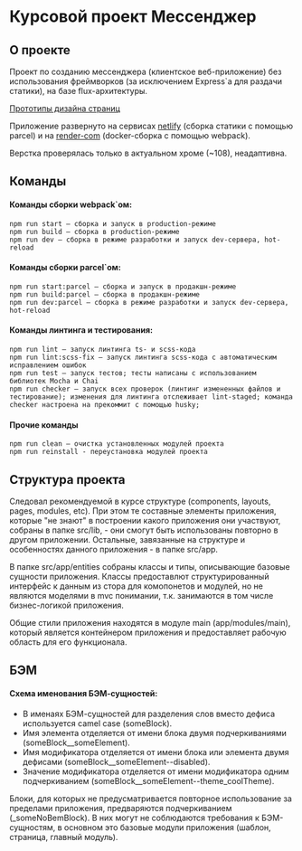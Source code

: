 # Курсовой проект Мессенджер

## О проекте

Проект по созданию мессенджера (клиентское веб-приложение) без использования фреймворков (за исключением Express`а для раздачи статики), на базе flux-архитектуры.

[Прототипы дизайна страниц](https://www.figma.com/file/ko0yhDeNEP1BOH26fyuIvl/Sur-Chat?node-id=0%3A1)

Приложение развернуто на сервисах [netlify](https://glistening-cactus-b24c7b.netlify.app/) (сборка статики с помощью parcel) и на [render-com](https://sur-chat.onrender.com/messenger) (docker-сборка с помощью webpack).

Верстка проверялась только в актуальном хроме (~108), неадаптивна.

## Команды

#### Команды сборки webpack`ом:
```
npm run start — сборка и запуск в production-режиме
npm run build — сборка в production-режиме
npm run dev — сборка в режиме разработки и запуск dev-сервера, hot-reload
```

#### Команды сборки parcel`ом:
```
npm run start:parcel — сборка и запуск в продакшн-режиме
npm run build:parcel — сборка в продакшн-режиме
npm run dev:parcel — сборка в режиме разработки и запуск dev-сервера, hot-reload 
```

#### Команды линтинга и тестирования:
```
npm run lint — запуск линтинга ts- и scss-кода
npm run lint:scss-fix — запуск линтинга scss-кода с автоматическим исправлением ошибок
npm run test — запуск тестов; тесты написаны с использованием библиотек Mocha и Chai
npm run checker — запуск всех проверок (линтинг измененных файлов и тестирование); изменения для линтинга отслеживает lint-staged; команда checker настроена на прекоммит с помощью husky;
```

#### Прочие команды
```
npm run clean — очистка установленных модулей проекта
npm run reinstall - переустановка модулей проекта
```

## Структура проекта

Следовал рекомендуемой в курсе структуре (components, layouts, pages, modules, etc). При этом те составные элементы приложения, которые "не знают" в построении какого приложения они участвуют, собраны в папке src/lib, - они смогут быть использованы повторно в другом приложении. Остальные, завязанные на структуре и особенностях данного приложения - в папке src/app. 

В папке src/app/entities собраны классы и типы, описывающие базовые сущности приложения. Классы предоставлют структурированный интерфейс к данным из стора для комопонетов и модулей, но не являются моделями в mvc понимании, т.к. занимаются в том числе бизнес-логикой приложения.

Общие стили приложения находятся в модуле main (app/modules/main), который является контейнером приложения и предоставляет рабочую область для его функционала.

## БЭМ

#### Схема именования БЭМ-сущностей:
- В именаях БЭМ-сущностей для разделения слов вместо дефиса используется camel case (someBlock). 
- Имя элемента отделяется от имени блока двумя подчеркиваниями (someBlock__someElement).
- Имя модификатора отделяется от имени блока или элемента двумя дефисами (someBlock__someElement--disabled).
- Значение модификатора отделяется от имени модификатора одним подчеркиванием (someBlock__someElement--theme_coolTheme).

Блоки, для которых не предусматривается повторное использование за пределами приложения, предваряются подчеркиванием (_someNoBemBlock). 
В них могут не соблюдаются требования к БЭМ-сущностям, в основном это базовые модули приложения (шаблон, страница, главный модуль). 
